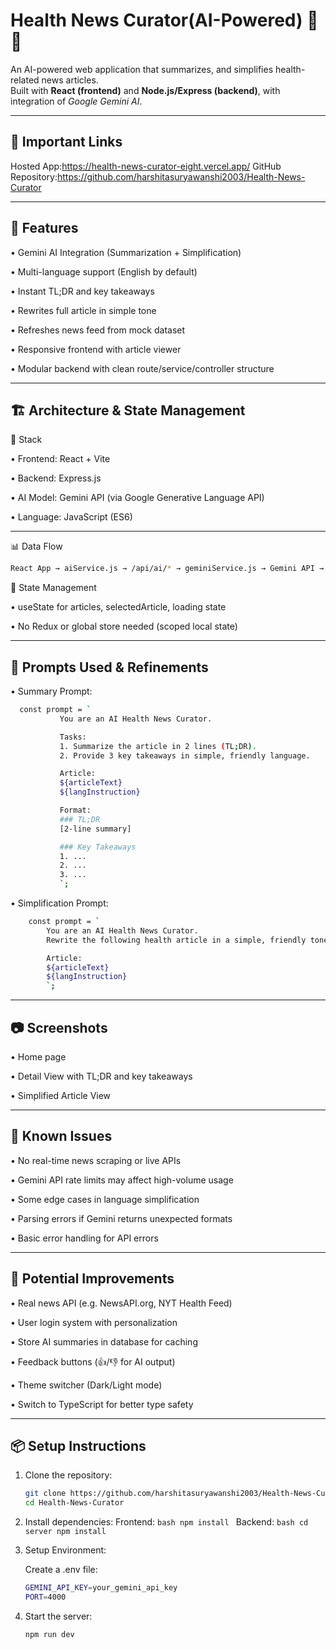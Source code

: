 # Health News Curator(AI-Powered) 📰🤖

An AI-powered web application that summarizes, and simplifies health-related news articles.  
Built with **React (frontend)** and **Node.js/Express (backend)**, with integration of *Google Gemini AI*.

---

## 🔗 Important Links
 Hosted App:https://health-news-curator-eight.vercel.app/
 GitHub Repository:https://github.com/harshitasuryawanshi2003/Health-News-Curator

 ---

## 🌟 Features

• Gemini AI Integration (Summarization + Simplification)

• Multi-language support (English by default)

• Instant TL;DR and key takeaways

• Rewrites full article in simple tone

• Refreshes news feed from mock dataset

• Responsive frontend with article viewer

• Modular backend with clean route/service/controller structure

---

## 🏗️ Architecture & State Management

🧱 Stack

• Frontend: React + Vite

• Backend: Express.js

• AI Model: Gemini API (via Google Generative Language API)

• Language: JavaScript (ES6)

---

📊 Data Flow

```bash
React App → aiService.js → /api/ai/* → geminiService.js → Gemini API → Response
```

🧠 State Management

• useState for articles, selectedArticle, loading state

• No Redux or global store needed (scoped local state)

---

## 🚀 Prompts Used & Refinements

• Summary Prompt:
 
 ```bash
   const prompt = `
            You are an AI Health News Curator.

            Tasks:
            1. Summarize the article in 2 lines (TL;DR).
            2. Provide 3 key takeaways in simple, friendly language.

            Article:
            ${articleText}
            ${langInstruction}

            Format:
            ### TL;DR
            [2-line summary]

            ### Key Takeaways
            1. ...
            2. ...
            3. ...
            `;
```

• Simplification Prompt:
```bash
    const prompt = `
        You are an AI Health News Curator.
        Rewrite the following health article in a simple, friendly tone suitable for general readers:

        Article:
        ${articleText}
        ${langInstruction}
        `;
```

---

## 📷 Screenshots

• Home page

• Detail View with TL;DR and key takeaways

• Simplified Article View

---

## 🐞 Known Issues

• No real-time news scraping or live APIs

• Gemini API rate limits may affect high-volume usage

• Some edge cases in language simplification

• Parsing errors if Gemini returns unexpected formats

• Basic error handling for API errors

---

## 🌱 Potential Improvements

• Real news API (e.g. NewsAPI.org, NYT Health Feed)

• User login system with personalization

• Store AI summaries in database for caching

• Feedback buttons (👍/👎 for AI output)

• Theme switcher (Dark/Light mode)

• Switch to TypeScript for better type safety

---

## 📦 Setup Instructions

1. Clone the repository:
    ```bash
    git clone https://github.com/harshitasuryawanshi2003/Health-News-Curator.git
    cd Health-News-Curator
    ```

2. Install dependencies:
    Frontend:
        ```bash
        npm install
        ```
    Backend:
        ```bash
        cd server
        npm install
        ```

3. Setup Environment:

   Create a .env file:
    ```bash
    GEMINI_API_KEY=your_gemini_api_key
    PORT=4000
    ```

 
3. Start the server:
    ```bash
    npm run dev
    ```